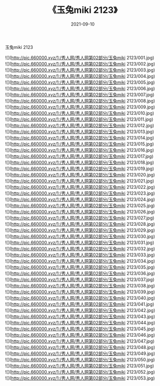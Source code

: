 ﻿---
layout: post
title:  《玉兔miki 2123》
date:   2021-09-10
img: http://pic.660000.xyz/1:/秀人网/秀人网第02部分/玉兔miki 2123/000.jpg
categories: [美女, 清纯, 唯美]
---

玉兔miki 2123

  ![](http://pic.660000.xyz/1:/秀人网/秀人网第02部分/玉兔miki 2123/001.jpg) <br> ![](http://pic.660000.xyz/1:/秀人网/秀人网第02部分/玉兔miki 2123/002.jpg) <br> ![](http://pic.660000.xyz/1:/秀人网/秀人网第02部分/玉兔miki 2123/003.jpg) <br> ![](http://pic.660000.xyz/1:/秀人网/秀人网第02部分/玉兔miki 2123/004.jpg) <br> ![](http://pic.660000.xyz/1:/秀人网/秀人网第02部分/玉兔miki 2123/005.jpg) <br> ![](http://pic.660000.xyz/1:/秀人网/秀人网第02部分/玉兔miki 2123/006.jpg) <br> ![](http://pic.660000.xyz/1:/秀人网/秀人网第02部分/玉兔miki 2123/007.jpg) <br> ![](http://pic.660000.xyz/1:/秀人网/秀人网第02部分/玉兔miki 2123/008.jpg) <br> ![](http://pic.660000.xyz/1:/秀人网/秀人网第02部分/玉兔miki 2123/009.jpg) <br> ![](http://pic.660000.xyz/1:/秀人网/秀人网第02部分/玉兔miki 2123/010.jpg) <br> ![](http://pic.660000.xyz/1:/秀人网/秀人网第02部分/玉兔miki 2123/011.jpg) <br> ![](http://pic.660000.xyz/1:/秀人网/秀人网第02部分/玉兔miki 2123/012.jpg) <br> ![](http://pic.660000.xyz/1:/秀人网/秀人网第02部分/玉兔miki 2123/013.jpg) <br> ![](http://pic.660000.xyz/1:/秀人网/秀人网第02部分/玉兔miki 2123/014.jpg) <br> ![](http://pic.660000.xyz/1:/秀人网/秀人网第02部分/玉兔miki 2123/015.jpg) <br> ![](http://pic.660000.xyz/1:/秀人网/秀人网第02部分/玉兔miki 2123/016.jpg) <br> ![](http://pic.660000.xyz/1:/秀人网/秀人网第02部分/玉兔miki 2123/017.jpg) <br> ![](http://pic.660000.xyz/1:/秀人网/秀人网第02部分/玉兔miki 2123/018.jpg) <br> ![](http://pic.660000.xyz/1:/秀人网/秀人网第02部分/玉兔miki 2123/019.jpg) <br> ![](http://pic.660000.xyz/1:/秀人网/秀人网第02部分/玉兔miki 2123/020.jpg) <br> ![](http://pic.660000.xyz/1:/秀人网/秀人网第02部分/玉兔miki 2123/021.jpg) <br> ![](http://pic.660000.xyz/1:/秀人网/秀人网第02部分/玉兔miki 2123/022.jpg) <br> ![](http://pic.660000.xyz/1:/秀人网/秀人网第02部分/玉兔miki 2123/023.jpg) <br> ![](http://pic.660000.xyz/1:/秀人网/秀人网第02部分/玉兔miki 2123/024.jpg) <br> ![](http://pic.660000.xyz/1:/秀人网/秀人网第02部分/玉兔miki 2123/025.jpg) <br> ![](http://pic.660000.xyz/1:/秀人网/秀人网第02部分/玉兔miki 2123/026.jpg) <br> ![](http://pic.660000.xyz/1:/秀人网/秀人网第02部分/玉兔miki 2123/027.jpg) <br> ![](http://pic.660000.xyz/1:/秀人网/秀人网第02部分/玉兔miki 2123/028.jpg) <br> ![](http://pic.660000.xyz/1:/秀人网/秀人网第02部分/玉兔miki 2123/029.jpg) <br> ![](http://pic.660000.xyz/1:/秀人网/秀人网第02部分/玉兔miki 2123/030.jpg) <br> ![](http://pic.660000.xyz/1:/秀人网/秀人网第02部分/玉兔miki 2123/031.jpg) <br> ![](http://pic.660000.xyz/1:/秀人网/秀人网第02部分/玉兔miki 2123/032.jpg) <br> ![](http://pic.660000.xyz/1:/秀人网/秀人网第02部分/玉兔miki 2123/033.jpg) <br> ![](http://pic.660000.xyz/1:/秀人网/秀人网第02部分/玉兔miki 2123/034.jpg) <br> ![](http://pic.660000.xyz/1:/秀人网/秀人网第02部分/玉兔miki 2123/035.jpg) <br> ![](http://pic.660000.xyz/1:/秀人网/秀人网第02部分/玉兔miki 2123/036.jpg) <br> ![](http://pic.660000.xyz/1:/秀人网/秀人网第02部分/玉兔miki 2123/037.jpg) <br> ![](http://pic.660000.xyz/1:/秀人网/秀人网第02部分/玉兔miki 2123/038.jpg) <br> ![](http://pic.660000.xyz/1:/秀人网/秀人网第02部分/玉兔miki 2123/039.jpg) <br> ![](http://pic.660000.xyz/1:/秀人网/秀人网第02部分/玉兔miki 2123/040.jpg) <br> ![](http://pic.660000.xyz/1:/秀人网/秀人网第02部分/玉兔miki 2123/041.jpg) <br> ![](http://pic.660000.xyz/1:/秀人网/秀人网第02部分/玉兔miki 2123/042.jpg) <br> ![](http://pic.660000.xyz/1:/秀人网/秀人网第02部分/玉兔miki 2123/043.jpg) <br> ![](http://pic.660000.xyz/1:/秀人网/秀人网第02部分/玉兔miki 2123/044.jpg) <br> ![](http://pic.660000.xyz/1:/秀人网/秀人网第02部分/玉兔miki 2123/045.jpg) <br> ![](http://pic.660000.xyz/1:/秀人网/秀人网第02部分/玉兔miki 2123/046.jpg) <br> ![](http://pic.660000.xyz/1:/秀人网/秀人网第02部分/玉兔miki 2123/047.jpg) <br> ![](http://pic.660000.xyz/1:/秀人网/秀人网第02部分/玉兔miki 2123/048.jpg) <br> ![](http://pic.660000.xyz/1:/秀人网/秀人网第02部分/玉兔miki 2123/049.jpg) <br> ![](http://pic.660000.xyz/1:/秀人网/秀人网第02部分/玉兔miki 2123/050.jpg) <br> ![](http://pic.660000.xyz/1:/秀人网/秀人网第02部分/玉兔miki 2123/051.jpg) <br> ![](http://pic.660000.xyz/1:/秀人网/秀人网第02部分/玉兔miki 2123/052.jpg) <br> ![](http://pic.660000.xyz/1:/秀人网/秀人网第02部分/玉兔miki 2123/053.jpg) <br>